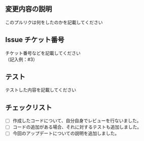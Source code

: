 ## 変更内容の説明
このプルリクは何をしたのかを記載してください

## Issue チケット番号
チケット番号などを記載してください  
（記入例：#3）

## テスト
テストした内容を記載してください

## チェックリスト
- [ ] 作成したコードについて、自分自身でレビューを行ないました。
- [ ] コードの追加がある場合、それに対するテストも追加しました。
- [ ] 今回のアップデートについての説明を追加しました。

